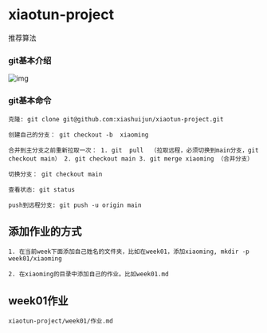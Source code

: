# xiaotun-project
推荐算法



### git基本介绍

![img](https://img-blog.csdnimg.cn/20210207093915137.png?x-oss-process=image/watermark,type_ZmFuZ3poZW5naGVpdGk,shadow_10,text_aHR0cHM6Ly9ibG9nLmNzZG4ubmV0L3FxXzM5MDQwNjk1,size_16,color_FFFFFF,t_70)







### git基本命令

```
克隆: git clone git@github.com:xiashuijun/xiaotun-project.git

创建自己的分支： git checkout -b  xiaoming

合并到主分支之前重新拉取一次： 1. git  pull  （拉取远程，必须切换到main分支，git checkout main） 2. git checkout main 3. git merge xiaoming （合并分支）

切换分支： git checkout main

查看状态: git status

push到远程分支: git push -u origin main

```



## 添加作业的方式

```
1. 在当前week下面添加自己姓名的文件夹，比如在week01，添加xiaoming, mkdir -p week01/xiaoming

2. 在xiaoming的目录中添加自己的作业。比如week01.md
```





## week01作业

```
xiaotun-project/week01/作业.md
```







